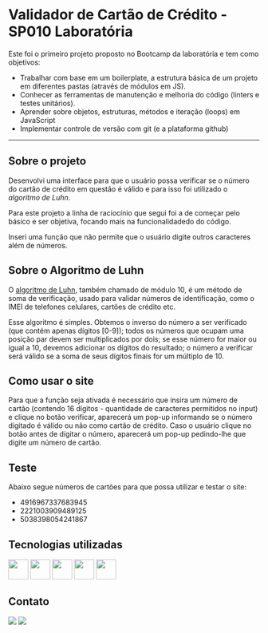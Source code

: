# Validador de Cartão de Crédito - SP010 Laboratória

Este foi o primeiro projeto proposto no Bootcamp da laboratória e tem como objetivos:

- Trabalhar com base em um boilerplate, a estrutura básica de um projeto em diferentes
  pastas (através de módulos em JS).
- Conhecer as ferramentas de manutenção e melhoria do código (linters e testes
  unitários).
- Aprender sobre objetos, estruturas, métodos e iteração (loops) em JavaScript
- Implementar controle de versão com git (e a plataforma github)

---

## Sobre o projeto

Desenvolvi uma interface para que o usuário possa verificar se o número do cartão de crédito em questão é válido e para isso foi utilizado o _algoritmo de Luhn_.

Para este projeto a linha de raciocínio que segui foi a de começar pelo básico e ser objetiva, focando mais na funcionalidadedo do código.

Inseri uma função que não permite que o usuário digite outros caracteres além de números.

## Sobre o Algoritmo de Luhn

O [algoritmo de Luhn](https://en.wikipedia.org/wiki/Luhn_algorithm), também
chamado de módulo 10, é um método de soma de verificação, usado para validar
números de identificação, como o IMEI de telefones celulares, cartões de crédito
etc.

Esse algoritmo é simples. Obtemos o inverso do número a ser verificado (que
contém apenas dígitos [0-9]); todos os números que ocupam uma posição par devem
ser multiplicados por dois; se esse número for maior ou igual a 10, devemos
adicionar os dígitos do resultado; o número a verificar será válido se a soma de
seus dígitos finais for um múltiplo de 10.

## Como usar o site

Para que a função seja ativada é necessário que insira um número de cartão (contendo 16 dígitos - quantidade de caracteres permitidos no input) e clique no botão verificar, aparecerá um pop-up informando se o número digitado é válido ou não como cartão de crédito. Caso o usuário clique no botão antes de digitar o número, aparecerá um pop-up pedindo-lhe que digite um número de cartão.

## Teste

Abaixo segue números de cartões para que possa utilizar e testar o site:

- 4916967337683945
- 2221003909489125
- 5038398054241867

## Tecnologias utilizadas

<div>
<img src="https://cdn.jsdelivr.net/gh/devicons/devicon/icons/html5/html5-plain-wordmark.svg" / width="40" height="40">  
<img src="https://cdn.jsdelivr.net/gh/devicons/devicon/icons/css3/css3-plain-wordmark.svg" / width="40" height="40">  
<img src="https://cdn.jsdelivr.net/gh/devicons/devicon/icons/javascript/javascript-original.svg" / width="40" height="40">  
<img src="https://cdn.jsdelivr.net/gh/devicons/devicon/icons/git/git-plain-wordmark.svg" /width="40" height="40">  
<img src="https://cdn.jsdelivr.net/gh/devicons/devicon/icons/github/github-original.svg" / width="40" height="40">  
</div>

## Contato

<div>
<a href = "mailto:camilaverso2@gmail.com"><img src="https://img.shields.io/badge/Gmail-D14836?style=for-the-badge&logo=gmail&logoColor=white" target="_blank"></a>
<a href="https://www.linkedin.com/in/camilanpgoncalves" target="_blank"><img src="https://img.shields.io/badge/-LinkedIn-%230077B5?style=for-the-badge&logo=linkedin&logoColor=white" target="_blank"></a> 
</div>
